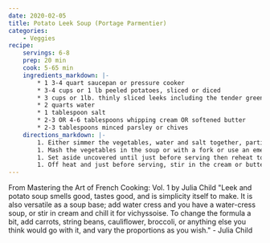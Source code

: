 ```yaml
---
date: 2020-02-05
title: Potato Leek Soup (Portage Parmentier)
categories:
    - Veggies
recipe:
    servings: 6-8 
    prep: 20 min
    cook: 5-65 min
    ingredients_markdown: |-
        * 1 3-4 quart saucepan or pressure cooker
        * 3-4 cups or 1 lb peeled potatoes, sliced or diced
        * 3 cups or 1lb. thinly sliced leeks including the tender green; or yellow onions
        * 2 quarts water
        * 1 tablespoon salt
        * 2-3 OR 4-6 tablespoons whipping cream OR softened butter
        * 2-3 tablespoons minced parsley or chives
    directions_markdown: |-
        1. Either simmer the vegetables, water and salt together, partially covered, for about 40-50 minutes until the vegetables are tender; or cook under 15 pound pressure for 5 minutes, release pressure, and simmer uncovered for 15 minutes.
        1. Mash the vegetables in the soup or with a fork or use an emersion blender. Correct seasoning.
        1. Set aside uncovered until just before serving then reheat to a simmer if not serving immediately.
        1. Off heat and just before serving, stir in the cream or butter by the spoonfuls. Pour into the tureen or soup cup and decorate with the herbs.
---
```

From Mastering the Art of French Cooking: Vol. 1 by Julia Child
"Leek and potato soup smells good, tastes good, and is simplicity itself to make. It is also versatile as a soup base; 
add water cress and you have a water-cress soup, or stir in cream and chill it for vichyssoise. To change the formula 
a bit, add carrots, string beans, cauliflower, broccoli, or anything else you think would go with it, and vary the 
proportions as you wish." - Julia Child
